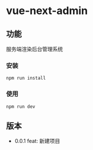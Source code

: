 # vue-next-admin

## 功能
服务端渲染后台管理系统

### 安装
```
npm run install
```

### 使用
```
npm run dev
```

## 版本
- 0.0.1 feat: 新建项目